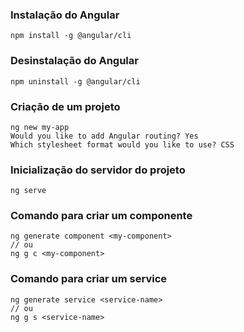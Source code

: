 ### Instalação do Angular

```
npm install -g @angular/cli
```

### Desinstalação do Angular

```
npm uninstall -g @angular/cli
```

### Criação de um projeto

```
ng new my-app
Would you like to add Angular routing? Yes
Which stylesheet format would you like to use? CSS
```

### Inicialização do servidor do projeto

```
ng serve
```

### Comando para criar um componente

```
ng generate component <my-component>
// ou
ng g c <my-component>
```

### Comando para criar um service

```
ng generate service <service-name>
// ou
ng g s <service-name>
```

